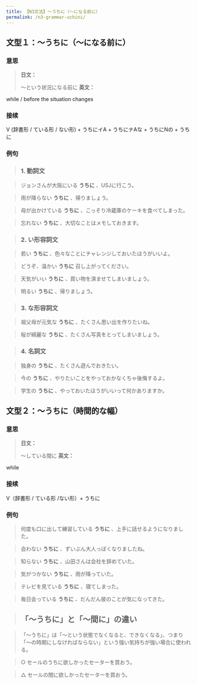 ```yaml
---
title: 【N3文法】〜うちに（〜になる前に）
permalink: /n3-grammar-uchini/
---
```


## 文型１：〜うちに（〜になる前に）

### 意思

> **日文：**
> 
> 〜という状況になる前に
> **英文：**
 > 
while / before the situation changes

### 接续

V (辞書形 / ている形 / ない形) + うちにイA + うちにナAな + うちにNの + うちに

### 例句

> ### 1\. 動詞文

> ジョンさんが大阪にいる **うちに** 、USJに行こう。

> 雨が降らない **うちに** 、帰りましょう。

> 母が出かけている **うちに** 、こっそり冷蔵庫のケーキを食べてしまった。

> 忘れない **うちに** 、大切なことはメモしておきます。

> ### 2\. い形容詞文

> 若い **うちに** 、色々なことにチャレンジしておいたほうがいいよ。

> どうぞ、温かい **うちに** 召し上がってください。

> 天気がいい **うちに** 、買い物を済ませてしまいましょう。

> 明るい **うちに** 、帰りましょう。

> ### 3\. な形容詞文

> 祖父母が元気な **うちに** 、たくさん思い出を作りたいね。

> 桜が綺麗な **うちに** 、たくさん写真をとってしまいましょう。

> ### 4\. 名詞文

> 独身の **うちに** 、たくさん遊んでおきたい。

> 今の **うちに** 、やりたいことをやっておかなくちゃ後悔するよ。

> 学生の **うちに** 、やっておいたほうがいいって何かありますか。

## 文型２：〜うちに（時間的な幅）

### 意思

> **日文：**
> 
> 〜している間に
> **英文：**
 > 
while

### 接续

V（辞書形 / ている形 /ない形）+ うちに

### 例句

> 何度も口に出して練習している **うちに** 、上手に話せるようになりました。

> 会わない **うちに** 、ずいぶん大人っぽくなりましたね。

> 知らない **うちに** 、山田さんは会社を辞めていた。

> 気がつかない **うちに** 、雨が降っていた。

> テレビを見ている **うちに** 、寝てしまった。

> 毎日会っている **うちに** 、だんだん彼のことが気になってきた。

> ## 「〜うちに」と「〜間に」の違い

> 「〜うちに」は「〜という状態でなくなると、できなくなる」、つまり「〜の時期にしなければならない」という強い気持ちが強い場合に使われる。

> ○ セールのうちに欲しかったセーターを買おう。

> △ セールの間に欲しかったセーターを買おう。

